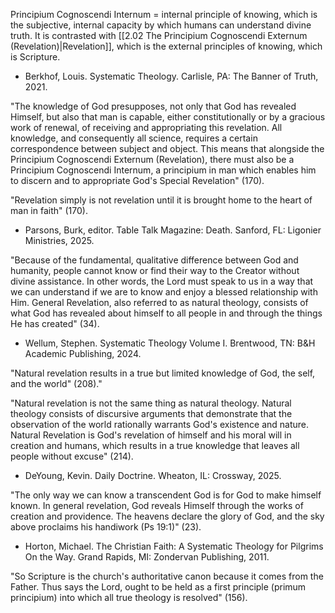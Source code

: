 Principium Cognoscendi Internum = internal principle of knowing, which is the subjective, internal capacity by which humans can understand divine truth. It is contrasted with [[2.02 The Principium Cognoscendi Externum (Revelation)|Revelation]], which is the external principles of knowing, which is Scripture.

- Berkhof, Louis. Systematic Theology. Carlisle, PA: The Banner of Truth, 2021.

"The knowledge of God presupposes, not only that God has revealed Himself, but also that man is capable, either constitutionally or by a gracious work of renewal, of receiving and appropriating this revelation. All knowledge, and consequently all science, requires a certain correspondence between subject and object. This means that alongside the Principium Cognoscendi Externum (Revelation), there must also be a Principium Cognoscendi Internum, a principium in man which enables him to discern and to appropriate God's Special Revelation" (170).

"Revelation simply is not revelation until it is brought home to the heart of man in faith" (170).

- Parsons, Burk, editor. Table Talk Magazine: Death. Sanford, FL: Ligonier Ministries, 2025.

"Because of the fundamental, qualitative difference between God and humanity, people cannot know or find their way to the Creator without divine assistance. In other words, the Lord must speak to us in a way that we can understand if we are to know and enjoy a blessed relationship with Him. General Revelation, also referred to as natural theology, consists of what God has revealed about himself to all people in and through the things He has created" (34).

- Wellum, Stephen. Systematic Theology Volume I. Brentwood, TN: B&H Academic Publishing, 2024.

"Natural revelation results in a true but limited knowledge of God, the self, and the world" (208)."

"Natural revelation is not the same thing as natural theology. Natural theology consists of discursive arguments that demonstrate that the observation of the world rationally warrants God's existence and nature. Natural Revelation is God's revelation of himself and his moral will in creation and humans, which results in a true knowledge that leaves all people without excuse" (214).

- DeYoung, Kevin. Daily Doctrine. Wheaton, IL: Crossway, 2025.

"The only way we can know a transcendent God is for God to make himself known. In general revelation, God reveals Himself through the works of creation and providence. The heavens declare the glory of God, and the sky above proclaims his handiwork (Ps 19:1)" (23).

- Horton, Michael. The Christian Faith: A Systematic Theology for Pilgrims On the Way. Grand Rapids, MI: Zondervan Publishing, 2011.

"So Scripture is the church's authoritative canon because it comes from the Father. Thus says the Lord, ought to be held as a first principle (primum principium) into which all true theology is resolved" (156).